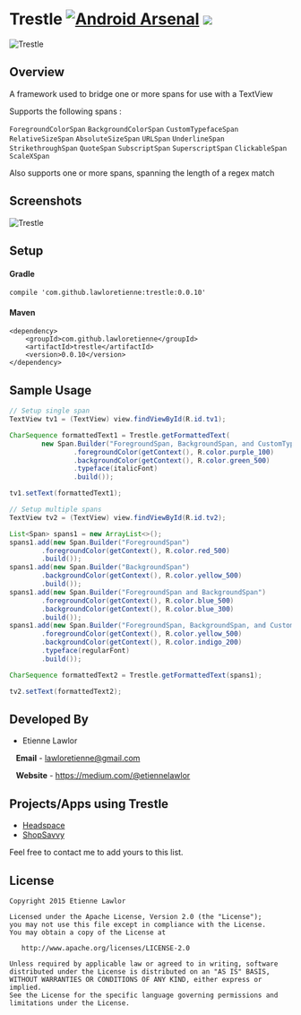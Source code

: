 # Trestle [![Android Arsenal](https://img.shields.io/badge/Android%20Arsenal-Trestle-green.svg?style=flat)](https://android-arsenal.com/details/1/1916) <a href="http://www.methodscount.com/?lib=com.github.lawloretienne%3Atrestle%3A0.0.7"><img src="https://img.shields.io/badge/Methods and size-112 | 10 KB-e91e63.svg"></img></a>

![Trestle](https://raw.githubusercontent.com/lawloretienne/Trestle/master/images/ic_launcher.png)

## Overview

A framework used to bridge one or more spans for use with a TextView

Supports the following spans :

`ForegroundColorSpan`
`BackgroundColorSpan`
`CustomTypefaceSpan`
`RelativeSizeSpan`
`AbsoluteSizeSpan`
`URLSpan`
`UnderlineSpan`
`StrikethroughSpan`
`QuoteSpan`
`SubscriptSpan`
`SuperscriptSpan`
`ClickableSpan`
`ScaleXSpan`

Also supports one or more spans, spanning the length of a regex match

## Screenshots

![Trestle](https://raw.githubusercontent.com/lawloretienne/Trestle/master/images/Trestle_Screenshot_3.png)

## Setup

#### Gradle

`compile 'com.github.lawloretienne:trestle:0.0.10'`

#### Maven
```
<dependency>
    <groupId>com.github.lawloretienne</groupId>
    <artifactId>trestle</artifactId>
    <version>0.0.10</version>
</dependency>
```

## Sample Usage

```java
// Setup single span
TextView tv1 = (TextView) view.findViewById(R.id.tv1);

CharSequence formattedText1 = Trestle.getFormattedText(
        new Span.Builder("ForegroundSpan, BackgroundSpan, and CustomTypefaceSpan")
                .foregroundColor(getContext(), R.color.purple_100)
                .backgroundColor(getContext(), R.color.green_500)
                .typeface(italicFont)
                .build());

tv1.setText(formattedText1);

// Setup multiple spans
TextView tv2 = (TextView) view.findViewById(R.id.tv2);

List<Span> spans1 = new ArrayList<>();
spans1.add(new Span.Builder("ForegroundSpan")
        .foregroundColor(getContext(), R.color.red_500)
        .build());
spans1.add(new Span.Builder("BackgroundSpan")
        .backgroundColor(getContext(), R.color.yellow_500) 
        .build());
spans1.add(new Span.Builder("ForegroundSpan and BackgroundSpan")
        .foregroundColor(getContext(), R.color.blue_500)
        .backgroundColor(getContext(), R.color.blue_300)
        .build());
spans1.add(new Span.Builder("ForegroundSpan, BackgroundSpan, and CustomTypefaceSpan")
        .foregroundColor(getContext(), R.color.yellow_500)
        .backgroundColor(getContext(), R.color.indigo_200) 
        .typeface(regularFont)
        .build());

CharSequence formattedText2 = Trestle.getFormattedText(spans1);

tv2.setText(formattedText2);
```

## Developed By

* Etienne Lawlor 
 
&nbsp;&nbsp;&nbsp;**Email** - lawloretienne@gmail.com

&nbsp;&nbsp;&nbsp;**Website** - https://medium.com/@etiennelawlor

## Projects/Apps using Trestle

- <a href="https://play.google.com/store/apps/details?id=com.getsomeheadspace.android">Headspace</a>
- <a href="https://play.google.com/store/apps/details?id=com.biggu.shopsavvy&hl=en">ShopSavvy</a>

Feel free to contact me to add yours to this list.

## License

```
Copyright 2015 Etienne Lawlor

Licensed under the Apache License, Version 2.0 (the "License");
you may not use this file except in compliance with the License.
You may obtain a copy of the License at

   http://www.apache.org/licenses/LICENSE-2.0

Unless required by applicable law or agreed to in writing, software
distributed under the License is distributed on an "AS IS" BASIS,
WITHOUT WARRANTIES OR CONDITIONS OF ANY KIND, either express or implied.
See the License for the specific language governing permissions and
limitations under the License.
```
